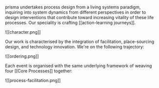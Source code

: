 prisma undertakes process design from a living systems paradigm, inquiring into system dynamics from different perspectives in order to design interventions that contribute toward increasing vitality of these life processes. Our speciality is crafting [[action-learning journeys]].

![[character.png]]

Our work is characterised by the integration of facilitation, place-sourcing design, and technology innovation. We're on the following trajectory:

![[ordering.png]]

Each event is organised with the same underlying framework of weaving four [[Core Processes]] together: 

![[process-facilitation.png]]